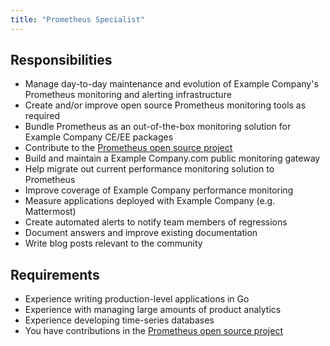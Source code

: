 ```yaml
---
title: "Prometheus Specialist"
---
```


## Responsibilities

- Manage day-to-day maintenance and evolution of Example Company's Prometheus monitoring and alerting infrastructure
- Create and/or improve open source Prometheus monitoring tools as required
- Bundle Prometheus as an out-of-the-box monitoring solution for Example Company CE/EE packages
- Contribute to the [Prometheus open source project](https://github.com/prometheus)
- Build and maintain a Example Company.com public monitoring gateway
- Help migrate out current performance monitoring solution to Prometheus
- Improve coverage of Example Company performance monitoring
- Measure applications deployed with Example Company (e.g. Mattermost)
- Create automated alerts to notify team members of regressions
- Document answers and improve existing documentation
- Write blog posts relevant to the community

## Requirements

- Experience writing production-level applications in Go
- Experience with managing large amounts of product analytics
- Experience developing time-series databases
- You have contributions in the [Prometheus open source project](https://github.com/prometheus)
